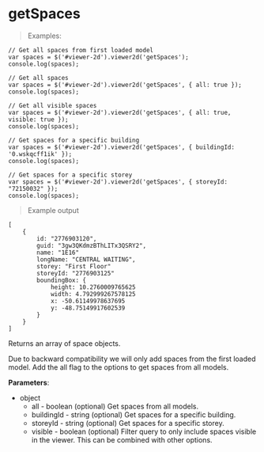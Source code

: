 # getSpaces

> Examples:
```javascript--jquery
// Get all spaces from first loaded model
var spaces = $('#viewer-2d').viewer2d('getSpaces');
console.log(spaces);
```

```javascript--jquery
// Get all spaces
var spaces = $('#viewer-2d').viewer2d('getSpaces', { all: true });
console.log(spaces);
```

```javascript--jquery
// Get all visible spaces
var spaces = $('#viewer-2d').viewer2d('getSpaces', { all: true, visible: true });
console.log(spaces);
```

```javascript--jquery
// Get spaces for a specific building
var spaces = $('#viewer-2d').viewer2d('getSpaces', { buildingId: '0.wskqcff1ik' });
console.log(spaces);
```

```javascript--jquery
// Get spaces for a specific storey
var spaces = $('#viewer-2d').viewer2d('getSpaces', { storeyId: "72150032" });
console.log(spaces);
```

> Example output

```javascript--jquery
[
    {
        id: "2776903120",
        guid: "3gw3QKdmzBThLITx3QSRY2",
        name: "1E16"
        longName: "CENTRAL WAITING",
        storey: "First Floor"
        storeyId: "2776903125"
        boundingBox: {
            height: 10.2760009765625
            width: 4.792999267578125
            x: -50.61149978637695
            y: -48.75149917602539
        }
    }
]
```

Returns an array of space objects.

Due to backward compatibility we will only add spaces from the first loaded model. Add the all flag to the options to get spaces from all models.

**Parameters**:

- object
    - all - boolean (optional) Get spaces from all models.
    - buildingId - string (optional) Get spaces for a specific building.
    - storeyId - string (optional) Get spaces for a specific storey.
    - visible - boolean (optional) Filter query to only include spaces visible in the viewer. This can be combined with other options.
